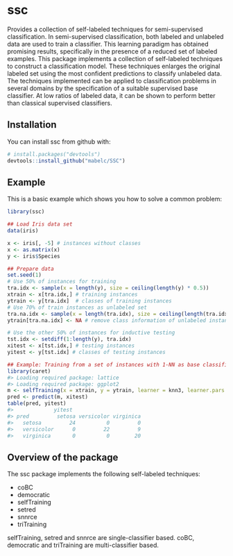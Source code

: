 
<!-- README.md is generated from README.Rmd. Please edit that file -->
ssc
===

Provides a collection of self-labeled techniques for semi-supervised classification. In semi-supervised classification, both labeled and unlabeled data are used to train a classifier. This learning paradigm has obtained promising results, specifically in the presence of a reduced set of labeled examples. This package implements a collection of self-labeled techniques to construct a classification model. These techniques enlarges the original labeled set using the most confident predictions to classify unlabeled data. The techniques implemented can be applied to classification problems in several domains by the specification of a suitable supervised base classifier. At low ratios of labeled data, it can be shown to perform better than classical supervised classifiers.

Installation
------------

You can install ssc from github with:

``` r
# install.packages("devtools")
devtools::install_github("mabelc/SSC")
```

Example
-------

This is a basic example which shows you how to solve a common problem:

``` r
library(ssc)

## Load Iris data set
data(iris)

x <- iris[, -5] # instances without classes
x <- as.matrix(x)
y <- iris$Species

## Prepare data
set.seed(1)
# Use 50% of instances for training
tra.idx <- sample(x = length(y), size = ceiling(length(y) * 0.5))
xtrain <- x[tra.idx,] # training instances
ytrain <- y[tra.idx]  # classes of training instances
# Use 70% of train instances as unlabeled set
tra.na.idx <- sample(x = length(tra.idx), size = ceiling(length(tra.idx) * 0.7))
ytrain[tra.na.idx] <- NA # remove class information of unlabeled instances

# Use the other 50% of instances for inductive testing
tst.idx <- setdiff(1:length(y), tra.idx)
xitest <- x[tst.idx,] # testing instances
yitest <- y[tst.idx] # classes of testing instances

## Example: Training from a set of instances with 1-NN as base classifier.
library(caret)
#> Loading required package: lattice
#> Loading required package: ggplot2
m <- selfTraining(x = xtrain, y = ytrain, learner = knn3, learner.pars = list(k = 1))
pred <- predict(m, xitest)
table(pred, yitest)
#>             yitest
#> pred         setosa versicolor virginica
#>   setosa         24          0         0
#>   versicolor      0         22         9
#>   virginica       0          0        20
```

Overview of the package
-----------------------

The ssc package implements the following self-labeled techniques:

-   coBC
-   democratic
-   selfTraining
-   setred
-   snnrce
-   triTraining

selfTraining, setred and snnrce are single-classifier based. coBC, democratic and triTraining are multi-classifier based.
